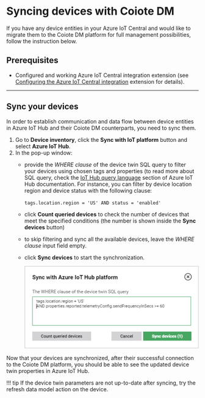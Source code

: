 # Syncing devices with Coiote DM

If you have any device entities in your Azure IoT Central and would like to migrate them to the Coiote DM platform for full management possibilities, follow the instruction below.

## Prerequisites

 - Configured and working Azure IoT Central integration extension (see [Configuring the Azure IoT Central integration](../Configuring_Azure_IoT_Central_integration_extension.md) extension for details).
_______________
## Sync your devices

In order to establish communication and data flow between device entities in Azure IoT Hub and their Coiote DM counterparts, you need to sync them.

1. Go to **Device inventory**, click the **Sync with IoT platform** button and select **Azure IoT Hub**.
2. In the pop-up window:
   - provide the *WHERE clause* of the device twin SQL query to filter your devices using chosen tags and properties (to read more about SQL query, check the [IoT Hub query language](https://docs.microsoft.com/en-us/azure/iot-hub/iot-hub-devguide-query-language) section of Azure IoT Hub documentation. For instance, you can filter by device location region and device status with the following clause:

     ``tags.location.region = 'US' AND status = 'enabled'``

   - click **Count queried devices** to check the number of devices that meet the specified conditions (the number is shown inside the **Sync devices** button)
   - to skip filtering and sync all the available devices, leave the *WHERE clause* input field empty.
   - click **Sync devices** to start the synchronization.

     ![Syncing Azure IoT Hub devices](images/sync_devices_hub.png "Syncing Azure IoT Hub devices")

Now that your devices are synchronized, after their successful connection to the Coiote DM platform, you should be able to see the updated device twin properties in Azure IoT Hub.

!!! tip
    If the device twin parameters are not up-to-date after syncing, try the refresh data model action on the device.
